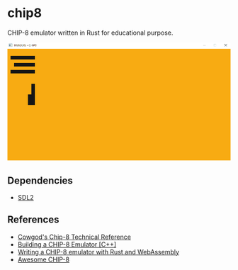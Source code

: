 # chip8

CHIP-8 emulator written in Rust for educational purpose.

![Demo GIF](doc/demo.gif)

## Dependencies

- [SDL2](https://github.com/Rust-SDL2/rust-sdl2)

## References

- [Cowgod's Chip-8 Technical Reference](http://devernay.free.fr/hacks/chip8/C8TECH10.HTM)
- [Building a CHIP-8 Emulator [C++]](https://austinmorlan.com/posts/chip8_emulator/)
- [Writing a CHIP-8 emulator with Rust and WebAssembly](https://blog.scottlogic.com/2017/12/13/chip8-emulator-webassembly-rust.html)
- [Awesome CHIP-8](https://chip-8.github.io/links/)
